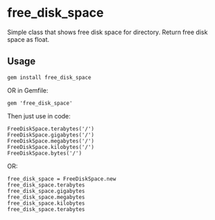 free_disk_space
===============

Simple class that shows free disk space for directory. Return free disk space as float.


Usage
-----

    gem install free_disk_space

OR in Gemfile:

    gem 'free_disk_space'


Then just use in code:

    FreeDiskSpace.terabytes('/')
    FreeDiskSpace.gigabytes('/')
    FreeDiskSpace.megabytes('/')
    FreeDiskSpace.kilobytes('/')
    FreeDiskSpace.bytes('/')

OR:

    free_disk_space = FreeDiskSpace.new
    free_disk_space.terabytes
    free_disk_space.gigabytes
    free_disk_space.megabytes
    free_disk_space.kilobytes
    free_disk_space.terabytes
